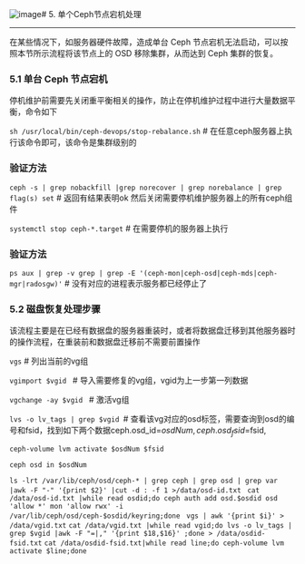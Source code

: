 ![image](https://github.com/junrongfu/CephNotes/assets/34940283/5642563b-c967-42fd-84fa-2913ceea009c)# 5. 单个Ceph节点宕机处理

----------

在某些情况下，如服务器硬件故障，造成单台 Ceph 节点宕机无法启动，可以按照本节所示流程将该节点上的 OSD 移除集群，从而达到 Ceph 集群的恢复。

### 5.1 单台 Ceph 节点宕机

停机维护前需要先关闭重平衡相关的操作，防止在停机维护过程中进行大量数据平衡，命令如下
 
`sh /usr/local/bin/ceph-devops/stop-rebalance.sh`  # 在任意ceph服务器上执行该命令即可，该命令是集群级别的
### 验证方法
`ceph -s | grep nobackfill |grep norecover | grep norebalance | grep flag(s) set` # 返回有结果表明ok
然后关闭需要停机维护服务器上的所有ceph组件

`systemctl stop ceph-*.target`  # 在需要停机的服务器上执行
### 验证方法
`ps aux | grep -v grep | grep -E '(ceph-mon|ceph-osd|ceph-mds|ceph-mgr|radosgw)'` # 没有对应的进程表示服务都已经停止了


### 5.2 磁盘恢复处理步骤

该流程主要是在已经有数据盘的服务器重装时，或者将数据盘迁移到其他服务器时的操作流程，在重装前和数据盘迁移前不需要前置操作

`vgs` # 列出当前的vg组

`vgimport $vgid ` # 导入需要修复的vg组，vgid为上一步第一列数据


`vgchange -ay $vgid ` # 激活vg组


`lvs -o lv_tags | grep $vgid `# 查看该vg对应的osd标签，需要查询到osd的编号和fsid，找到如下两个数据ceph.osd_id=$osdNum, ceph.osd_fsid=$fsid,

`ceph-volume lvm activate $osdNum $fsid `

`ceph osd in $osdNum`

`ls -lrt /var/lib/ceph/osd/ceph-* | grep ceph | grep osd | grep var |awk -F "-" '{print $2}' |cut -d : -f 1 >/data/osd-id.txt `
`cat /data/osd-id.txt |while read osdid;do ceph auth add osd.$osdid osd 'allow *' mon 'allow rwx' -i /var/lib/ceph/osd/ceph-$osdid/keyring;done `
`vgs | awk '{print $i}' > /data/vgid.txt`
`cat /data/vgid.txt |while read vgid;do lvs -o lv_tags | grep $vgid |awk -F "=|," '{print $18,$16}' ;done > /data/osdid-fsid.txt`
`cat /data/osdid-fsid.txt|while read line;do ceph-volume lvm activate $line;done`







